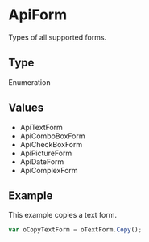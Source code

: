 # ApiForm

Types of all supported forms.

## Type

Enumeration

## Values

- ApiTextForm
- ApiComboBoxForm
- ApiCheckBoxForm
- ApiPictureForm
- ApiDateForm
- ApiComplexForm


## Example

This example copies a text form.

```javascript
var oCopyTextForm = oTextForm.Copy();
```
